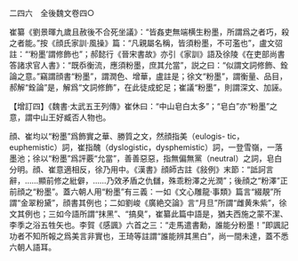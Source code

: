 二四六　全後魏文卷四○

崔纂《劉景暉九歲且赦後不合死坐議》：“皆姦吏無端横生粉墨，所謂爲之者巧，殺之者能。”按《顔氏家訓·風操》篇：“凡親屬名稱，皆須粉墨，不可濫也”，盧文弨註：“‘粉墨’謂修飾也”；郝懿行《晉宋書故》亦引《家訓》語及徐陵《在吏部尚書答諸求官人書》：“既忝衡流，應須粉墨，庶其允當”，説之曰：“似謂文詞修飾、銓論之意。”竊謂顔書“粉墨”，謂潤色、增華，盧註是；徐文“粉墨”，謂衡量、品目，郝解“銓論”是，解爲“文詞修飾”，在此徒成蛇足；崔議“粉墨”，則謂深文、加誣。

【增訂四】《魏書·太武五王列傳》崔休曰：“中山皂白太多”；“皂白”亦“粉墨”之意，謂中山王好臧否人物也。

顔、崔均以“粉墨”爲飾實之華、勝質之文，然顔指美（eulogis-
tic，euphemistic）詞，崔指醜（dyslogistic，dysphemistic）詞，一登雪嶺，一落墨池；徐以“粉墨”爲評覈“允當”，善善惡惡，指無偏無黨（neutral）之詞，皂白分明。顔、崔意適相反，徐乃用中。《漢書》顔師古註《敍例》末節：“詆訶言辭，……顯前修之紕僻，……乃效矛盾之仇讎，殊乖粉澤之光潤”；後顔之“粉澤”正前顔之“粉墨”。蓋六朝人用“粉墨”有三義：一如《文心雕龍·事類》篇言“綴靚”所謂“金翠粉黛”，顔書其例也；二如劉峻《廣絶交論》言“月旦”所謂“雌黄朱紫”，徐文其例也；三如今語所謂“抹黑”、“搞臭”，崔纂此篇中語是，猶夫西施之蒙不潔、李季之浴五牲矢也。李賀《感諷》六首之三：“走馬遣書勳，誰能分粉墨！”即諷記功者不知所報之爲美言非實也，王琦等註謂“誰能辨其黑白”，尚一間未達，蓋不悉六朝人語耳。